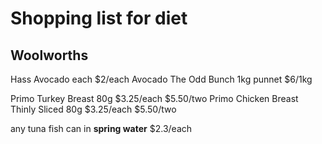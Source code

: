 # Shopping list for diet

## Woolworths
Hass Avocado each						$2/each
Avocado The Odd Bunch 1kg punnet 		$6/1kg

Primo Turkey Breast 80g 				$3.25/each $5.50/two
Primo Chicken Breast Thinly Sliced 80g 	$3.25/each $5.50/two

any tuna fish can in **spring water**	$2.3/each